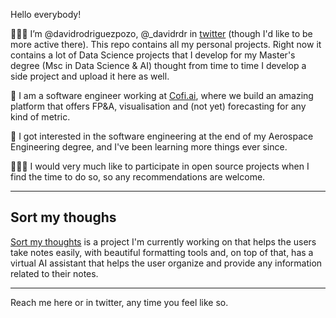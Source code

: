 Hello everybody! 

🙋🏻‍♂️ I’m @davidrodriguezpozo, @_davidrdr in [twitter](https://twitter.com/_davidrdr) (though I'd like to be more active there). This repo contains all my personal projects. Right now it contains a lot of Data Science projects that I develop for my Master's degree (Msc in Data Science & AI) thought from time to time I develop a side project and upload it here as well. 

🤖 I am a software engineer working at [Cofi.ai](https://www.cofi.ai), where we build an amazing platform that offers FP&A, visualisation and (not yet) forecasting for any kind of metric. 

🚀 I got interested in the software engineering at the end of my Aerospace Engineering degree, and I've been learning more things ever since.  

👨🏻‍💻 I would very much like to participate in open source projects when I find the time to do so, so any recommendations are welcome. 

***

## Sort my thoughs

[Sort my thoughts](sortmythoughts.com) is a project I'm currently working on that helps the users take notes easily, with beautiful formatting tools and, on top of that, has a virtual AI assistant that helps the user organize and provide any information related to their notes. 

***


Reach me here or in twitter, any time you feel like so. 

<!---
davidrodriguezpozo/davidrodriguezpozo is a ✨ special ✨ repository because its `README.md` (this file) appears on your GitHub profile.
You can click the Preview link to take a look at your changes.
--->
